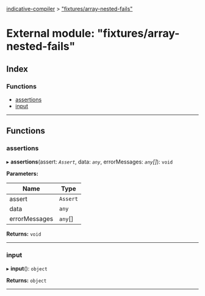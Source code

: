 [indicative-compiler](../README.md) > ["fixtures/array-nested-fails"](../modules/_fixtures_array_nested_fails_.md)

# External module: "fixtures/array-nested-fails"

## Index

### Functions

* [assertions](_fixtures_array_nested_fails_.md#assertions)
* [input](_fixtures_array_nested_fails_.md#input)

---

## Functions

<a id="assertions"></a>

###  assertions

▸ **assertions**(assert: *`Assert`*, data: *`any`*, errorMessages: *`any`[]*): `void`

**Parameters:**

| Name | Type |
| ------ | ------ |
| assert | `Assert` |
| data | `any` |
| errorMessages | `any`[] |

**Returns:** `void`

___
<a id="input"></a>

###  input

▸ **input**(): `object`

**Returns:** `object`

___

